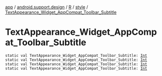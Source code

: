 [app](../../../index.md) / [android.support.design](../../index.md) / [R](../index.md) / [style](index.md) / [TextAppearance_Widget_AppCompat_Toolbar_Subtitle](.)

# TextAppearance_Widget_AppCompat_Toolbar_Subtitle

`static val TextAppearance_Widget_AppCompat_Toolbar_Subtitle: `[`Int`](https://kotlinlang.org/api/latest/jvm/stdlib/kotlin/-int/index.html)
`static val TextAppearance_Widget_AppCompat_Toolbar_Subtitle: `[`Int`](https://kotlinlang.org/api/latest/jvm/stdlib/kotlin/-int/index.html)
`static val TextAppearance_Widget_AppCompat_Toolbar_Subtitle: `[`Int`](https://kotlinlang.org/api/latest/jvm/stdlib/kotlin/-int/index.html)
`static val TextAppearance_Widget_AppCompat_Toolbar_Subtitle: `[`Int`](https://kotlinlang.org/api/latest/jvm/stdlib/kotlin/-int/index.html)